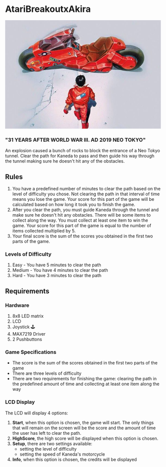 # AtariBreakoutxAkira

![alt text](https://github.com/dianapaula19/IntroductionToRobotics/blob/master/MatrixGame/kanedaImage.jpg)
### "31 YEARS AFTER WORLD WAR III. AD 2019 NEO TOKYO"

An explosion caused a bunch of rocks to block the entrance of a Neo Tokyo tunnel. Clear the path for Kaneda to pass
and then guide his way through the tunnel making sure he doesn't hit any of the obstacles.  

## Rules

1. You have a predefined number of minutes to clear the path based on the level of difficulty you chose. Not clearing the path in that interval of time means you lose the game. Your score for this part of the game will be calculated based on how long it took you to finish the game. 
2. After you clear the path, you must guide Kaneda through the tunnel and make sure he doesn't hit any obstacles. There will be some items to collect along the way. You must collect at least one item to win the game. Your score for this part of the game is equal to the number of items collected multiplied by 5.
3. Your final score is the sum of the scores you obtained in the first two parts of the game.

### Levels of Difficulty

1. Easy - You have 5 minutes to clear the path
2. Medium - You have 4 minutes to clear the path
3. Hard - You have 3 minutes to clear the path

## Requirements 

### Hardware

1. 8x8 LED matrix
2. LCD
3. Joystick :joystick:
4. MAX7219 Driver
5. 2 Pushbuttons

### Game Specifications

- The score is the sum of the scores obtained in the first two parts of the game
- There are three levels of difficulty
- There are two requirements for finishing the game: clearing the path in the predefined amount of time and collecting at least one item along the way

### LCD Display
The LCD will display 4 options:

1. **Start**, when this option is chosen, the game will start. The only things that will remain on the screen will be the score and the amount of time the user has left to clear the path.
2. **HighScore**, the high score will be displayed when this option is chosen.
3. **Setup**, there are two settings available: 
   - setting the level of difficulty
   - setting the speed of Kaneda's motorcycle
4. **Info**, when this option is chosen, the credits will be displayed
